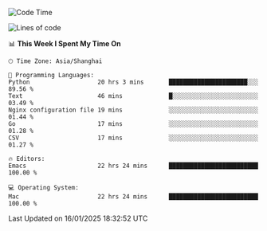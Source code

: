 <!--START_SECTION:waka-->
![Code Time](http://img.shields.io/badge/Code%20Time-2%2C478%20hrs%2022%20mins-blue)

![Lines of code](https://img.shields.io/badge/From%20Hello%20World%20I%27ve%20Written-310.0%20thousand%20lines%20of%20code-blue)

📊 **This Week I Spent My Time On** 

```text
🕑︎ Time Zone: Asia/Shanghai

💬 Programming Languages: 
Python                   20 hrs 3 mins       ██████████████████████░░░   89.56 % 
Text                     46 mins             █░░░░░░░░░░░░░░░░░░░░░░░░   03.49 % 
Nginx configuration file 19 mins             ░░░░░░░░░░░░░░░░░░░░░░░░░   01.44 % 
Go                       17 mins             ░░░░░░░░░░░░░░░░░░░░░░░░░   01.28 % 
CSV                      17 mins             ░░░░░░░░░░░░░░░░░░░░░░░░░   01.27 % 

🔥 Editors: 
Emacs                    22 hrs 24 mins      █████████████████████████   100.00 % 

💻 Operating System: 
Mac                      22 hrs 24 mins      █████████████████████████   100.00 % 
```


 Last Updated on 16/01/2025 18:32:52 UTC
<!--END_SECTION:waka-->
